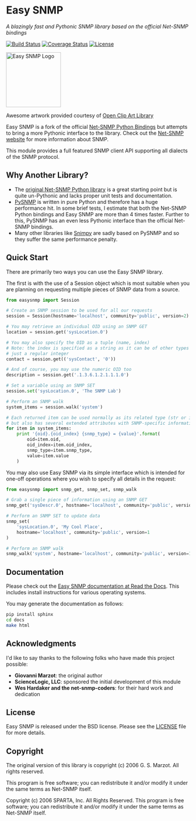 # Easy SNMP #
*A blazingly fast and Pythonic SNMP library based on the official
Net-SNMP bindings*

[![Build Status](https://travis-ci.org/fgimian/easysnmp.svg?branch=master)](https://travis-ci.org/fgimian/easysnmp)
[![Coverage Status](https://coveralls.io/repos/fgimian/easysnmp/badge.svg)](https://coveralls.io/r/fgimian/easysnmp)
[![License](https://img.shields.io/badge/license-BSD-brightgreen.svg)](https://github.com/fgimian/easysnmp/blob/master/LICENSE)

<img src="http://easysnmp.readthedocs.org/en/latest/_static/easysnmp.svg"
     alt="Easy SNMP Logo" height="150px">

Awesome artwork provided courtesy of
[Open Clip Art Library](https://openclipart.org/detail/154453/network)

Easy SNMP is a fork of the official [Net-SNMP Python Bindings](http://net-snmp.sourceforge.net/wiki/index.php/Python_Bindings)
but attempts to bring a more Pythonic interface to the library.   Check out
the [Net-SNMP website](http://www.net-snmp.org/) for more information about 
SNMP.

This module provides a full featured SNMP client API supporting all dialects
of the SNMP protocol.

## Why Another Library? ##

* The [original Net-SNMP Python library](http://net-snmp.sourceforge.net/wiki/index.php/Python_Bindings)
  is a great starting point but is quite un-Pythonic and lacks proper unit 
  tests and documentation. 
* [PySNMP](http://pysnmp.sourceforge.net/) is written in pure Python and 
  therefore has a huge performance hit.  In some brief tests, I estimate that
  both the Net-SNMP Python bindings and Easy SNMP are more than 4 times faster.
  Further to this, PySNMP has an even less Pythonic interface than the official
  Net-SNMP bindings.
* Many other libraries like [Snimpy](https://snimpy.readthedocs.org/en/latest/)
  are sadly based on PySNMP and so they suffer the same performance penalty.

## Quick Start ##

There are primarily two ways you can use the Easy SNMP library.

The first is with the use of a Session object which is most suitable when you 
are planning on requesting multiple pieces of SNMP data from a source.

```python
from easysnmp import Session

# Create an SNMP session to be used for all our requests
session = Session(hostname='localhost', community='public', version=2)

# You may retrieve an individual OID using an SNMP GET
location = session.get('sysLocation.0')

# You may also specify the OID as a tuple (name, index)
# Note: the index is specified as a string as it can be of other types than 
# just a regular integer
contact = session.get(('sysContact', '0'))

# And of course, you may use the numeric OID too
description = session.get('.1.3.6.1.2.1.1.1.0')

# Set a variable using an SNMP SET
session.set('sysLocation.0', 'The SNMP Lab')

# Perform an SNMP walk
system_items = session.walk('system')

# Each returned item can be used normally as its related type (str or int) 
# but also has several extended attributes with SNMP-specific information
for item in system_items:
    print '{oid}.{oid_index} {snmp_type} = {value}'.format(
        oid=item.oid,
        oid_index=item.oid_index,
        snmp_type=item.snmp_type,
        value=item.value
    )
```

You may also use Easy SNMP via its simple interface which is intended for
one-off operations where you wish to specify all details in the request:

```python
from easysnmp import snmp_get, snmp_set, snmp_walk

# Grab a single piece of information using an SNMP GET
snmp_get('sysDescr.0', hostname='localhost', community='public', version=1)

# Perform an SNMP SET to update data
snmp_set(
    'sysLocation.0', 'My Cool Place',
    hostname='localhost', community='public', version=1
)

# Perform an SNMP walk
snmp_walk('system', hostname='localhost', community='public', version=1)
```

## Documentation ##

Please check out the
[Easy SNMP documentation at Read the Docs](http://easysnmp.readthedocs.org/).
This includes install instructions for various operating systems.

You may generate the documentation as follows:

```bash
pip install sphinx
cd docs
make html
```

## Acknowledgments ##

I'd like to say thanks to the following folks who have made this project
possible:

* **Giovanni Marzot**: the original author
* **ScienceLogic, LLC**: sponsored the initial development of this module
* **Wes Hardaker and the net-snmp-coders**: for their hard work and dedication

## License ##

Easy SNMP is released under the BSD license. Please see the
[LICENSE](https://github.com/fgimian/easysnmp/blob/master/LICENSE) file
for more details.

## Copyright ##

The original version of this library is copyright (c) 2006 G. S. Marzot.
All rights reserved.

This program is free software; you can redistribute it and/or modify it under 
the same terms as Net-SNMP itself.

Copyright (c) 2006 SPARTA, Inc.  All Rights Reserved.  This program is free 
software; you can redistribute it and/or modify it under the same terms as
Net-SNMP itself.
